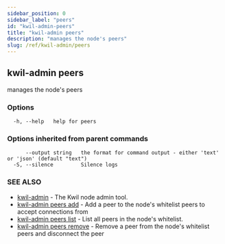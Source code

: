 ```yaml
---
sidebar_position: 0
sidebar_label: "peers"
id: "kwil-admin-peers"
title: "kwil-admin peers"
description: "manages the node's peers"
slug: /ref/kwil-admin/peers
---
```


## kwil-admin peers

manages the node's peers

### Options

```
  -h, --help   help for peers
```

### Options inherited from parent commands

```
      --output string   the format for command output - either 'text' or 'json' (default "text")
  -S, --silence         Silence logs
```

### SEE ALSO

* [kwil-admin](/docs/ref/kwil-admin)	 - The Kwil node admin tool.
* [kwil-admin peers add](/docs/ref/kwil-admin/peers/add)	 - Add a peer to the node's whitelist peers to accept connections from
* [kwil-admin peers list](/docs/ref/kwil-admin/peers/list)	 - List all peers in the node's whitelist.
* [kwil-admin peers remove](/docs/ref/kwil-admin/peers/remove)	 - Remove a peer from the node's whitelist peers and disconnect the peer

